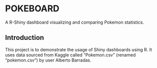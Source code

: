 # POKEBOARD
A R-Shiny dashboard visualizing and comparing Pokemon statistics.

## Introduction

This project is to demonstrate the usage of Shiny dashboards using R. 
It uses data sourced from Kaggle called “Pokemon.csv” (renamed “pokemon.csv”) by user Alberto Barradas.
